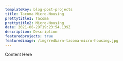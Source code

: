 ```yaml
---
templateKey: blog-post-projects
title: Tacoma Micro-Housing
prettytitle1: Tacoma
prettytitle2: Micro-Housing
date: 2021-06-29T19:23:54.139Z
description: Description
featuredprojects: true
featuredimage: /img/redbarn-tacoma-micro-housing.jpg
---
```


Content Here
